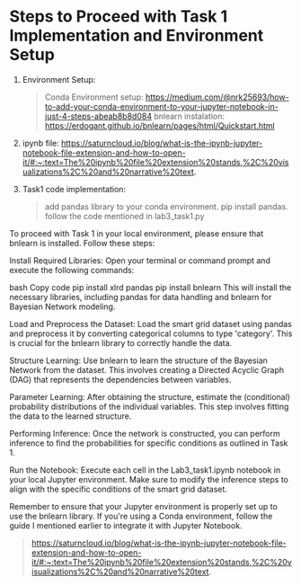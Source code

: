 # Steps to Proceed with Task 1 Implementation and Environment Setup

1. Environment Setup:

   > Conda Environment setup: https://medium.com/@nrk25693/how-to-add-your-conda-environment-to-your-jupyter-notebook-in-just-4-steps-abeab8b8d084
   > bnlearn instalation: https://erdogant.github.io/bnlearn/pages/html/Quickstart.html

2. ipynb file: https://saturncloud.io/blog/what-is-the-ipynb-jupyter-notebook-file-extension-and-how-to-open-it/#:~:text=The%20ipynb%20file%20extension%20stands,%2C%20visualizations%2C%20and%20narrative%20text.

3. Task1 code implementation:
   > add pandas library to your conda environment. pip install pandas.
   > follow the code mentioned in lab3_task1.py

To proceed with Task 1 in your local environment, please ensure that bnlearn is installed. Follow these steps:

Install Required Libraries:
Open your terminal or command prompt and execute the following commands:

bash
Copy code
pip install xlrd pandas
pip install bnlearn
This will install the necessary libraries, including pandas for data handling and bnlearn for Bayesian Network modeling.

Load and Preprocess the Dataset:
Load the smart grid dataset using pandas and preprocess it by converting categorical columns to type 'category'. This is crucial for the bnlearn library to correctly handle the data.

Structure Learning:
Use bnlearn to learn the structure of the Bayesian Network from the dataset. This involves creating a Directed Acyclic Graph (DAG) that represents the dependencies between variables.

Parameter Learning:
After obtaining the structure, estimate the (conditional) probability distributions of the individual variables. This step involves fitting the data to the learned structure.

Performing Inference:
Once the network is constructed, you can perform inference to find the probabilities for specific conditions as outlined in Task 1.

Run the Notebook:
Execute each cell in the Lab3_task1.ipynb notebook in your local Jupyter environment. Make sure to modify the inference steps to align with the specific conditions of the smart grid dataset.

Remember to ensure that your Jupyter environment is properly set up to use the bnlearn library. If you're using a Conda environment, follow the guide I mentioned earlier to integrate it with Jupyter Notebook.

> https://saturncloud.io/blog/what-is-the-ipynb-jupyter-notebook-file-extension-and-how-to-open-it/#:~:text=The%20ipynb%20file%20extension%20stands,%2C%20visualizations%2C%20and%20narrative%20text.

